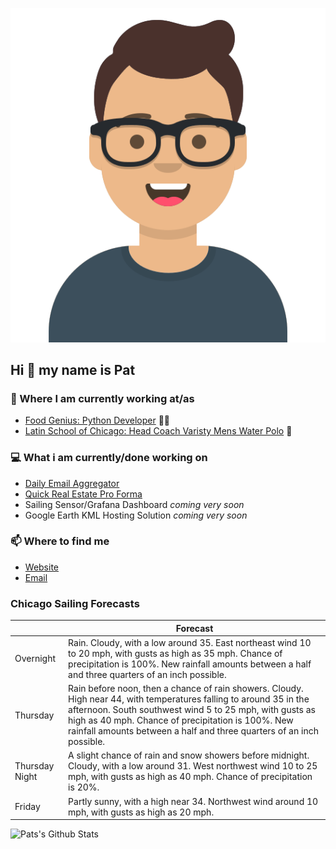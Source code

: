 [![Social banner for p-j-falconer](https://raw.githubusercontent.com/P-J-FALCONER/P-J-FALCONER/master/assets/avataaars.svg)](https://patfalconer.com/)
## Hi :wave: my name is Pat

### 💼 Where I am currently working at/as
- [Food Genius: Python Developer](https://getfoodgenius.com/) 🍔🐍
- [Latin School of Chicago: Head Coach Varisty Mens Water Polo](https://www.latinschool.org/) 🤽


### 💻 What i am currently/done working on
 - [Daily Email Aggregator](https://github.com/P-J-FALCONER/dott_daily_mail)
 - [Quick Real Estate Pro Forma](https://github.com/P-J-FALCONER/henry)
 - Sailing Sensor/Grafana Dashboard *coming very soon*
 - Google Earth KML Hosting Solution *coming very soon*

### 📫 Where to find me
 - [Website](https://patfalconer.com/)
 - [Email](mailto:patrick.j.falconer@gmail.com)


### Chicago Sailing Forecasts
|   | Forecast  |
|---|---|
| Overnight | Rain. Cloudy, with a low around 35. East northeast wind 10 to 20 mph, with gusts as high as 35 mph. Chance of precipitation is 100%. New rainfall amounts between a half and three quarters of an inch possible. |
| Thursday | Rain before noon, then a chance of rain showers. Cloudy. High near 44, with temperatures falling to around 35 in the afternoon. South southwest wind 5 to 25 mph, with gusts as high as 40 mph. Chance of precipitation is 100%. New rainfall amounts between a half and three quarters of an inch possible. |
| Thursday Night | A slight chance of rain and snow showers before midnight. Cloudy, with a low around 31. West northwest wind 10 to 25 mph, with gusts as high as 40 mph. Chance of precipitation is 20%. |
| Friday | Partly sunny, with a high near 34. Northwest wind around 10 mph, with gusts as high as 20 mph. |

![Pats's Github Stats](https://github-readme-stats.vercel.app/api?username=p-j-falconer&show_icons=true&theme=radical)
